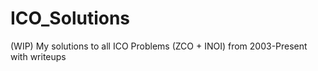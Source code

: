 # ICO_Solutions
(WIP) My solutions to all ICO Problems (ZCO + INOI) from 2003-Present with writeups
